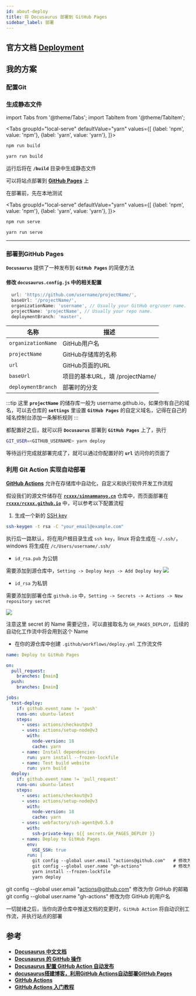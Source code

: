 ```yaml
---
id: about-deploy
title: 将 Docusaurus 部署到 GitHub Pages
sidebar_label: 部署
---
```

## 官方文档 [Deployment](https://v2.docusaurus.io/docs/deployment)
## 我的方案
### 配置Git

### 生成静态文件

import Tabs from '@theme/Tabs';
import TabItem from '@theme/TabItem';

<Tabs
  groupId="local-serve"
  defaultValue="yarn"
  values={[
      {label: 'npm', value: 'npm'},
      {label: 'yarn', value: 'yarn'},
  ]}>
  <TabItem value="npm">

  ``` bash
  npm run build
  ```

  </TabItem>
  <TabItem value="yarn">

  ``` bash
  yarn run build
  ```

  </TabItem>
</Tabs>

运行后将在 **`/build`** 目录中生成静态文件

可以将站点部署到 **[GitHub Pages](https://pages.github.com/)** 上

在部署前，先在本地测试

<Tabs
  groupId="local-serve"
  defaultValue="yarn"
  values={[
      {label: 'npm', value: 'npm'},
      {label: 'yarn', value: 'yarn'},
  ]}>
  <TabItem value="npm">

  ``` bash
  npm run serve
  ```

  </TabItem>
  <TabItem value="yarn">

  ``` bash
  yarn run serve
  ```

  </TabItem>
</Tabs>

---

### 部署到GitHub Pages
**`Docusaurus`** 提供了一种发布到 **`GitHub Pages`** 的简便方法

#### 修改 **`docusaurus.config.js`** 中的相关配置
``` js
  url: 'https://github.com/username/projectName/',
  baseUrl: '/projectName/',
  organizationName: 'username', // Usually your GitHub org/user name.
  projectName: 'projectName', // Usually your repo name.
  deploymentBranch: 'master',  
```

名称               | 描述
-------------------|-------------------------
`organizationName` | GitHub用户名
`projectName`      | GitHub存储库的名称
`url`              | GitHub页面的URL
`baseUrl`          | 项目的基本URL，填 /projectName/
`deploymentBranch` | 部署时的分支

:::tip
这里 **`projectName`** 的储存库一般为 username.github.io，如果你有自己的域名，可以去仓库的 **`settings`** 里设置 **`GitHub Pages`** 的自定义域名，记得在自己的域名控制台添加一条解析规则
:::

都配置好之后，就可以将 **`Docusaurus`** 部署到 **`GitHub Pages`** 上了，执行
``` bash
GIT_USER=<GITHUB_USERNAME> yarn deploy
```
等待运行完成就部署完成了，就可以通过你配置好的 **`url`** 访问你的页面了

### 利用 Git Action 实现自动部署
**[GitHub Actions](https://docs.github.com/en/free-pro-team@latest/actions)** 允许在存储库中自动化，自定义和执行软件开发工作流程

假设我们的源文件储存在 **[`rcxxx/sinnammanyo.cn`](https://github.com/rcxxx/sinnammanyo.cn)** 仓库中，而页面部署在 **[`rcxxx/rcxxx.github.io`](https://github.com/rcxxx/rcxxx.github.io)** 中，可以参考以下配置流程


1. 生成一个新的 [SSH key](https://docs.github.com/en/free-pro-team@latest/github/authenticating-to-github/generating-a-new-ssh-key-and-adding-it-to-the-ssh-agent)
``` bash
ssh-keygen -t rsa -C "your_email@example.com"
```

执行后一路默认，将在用户根目录生成 `ssh key`，linux 将会生成在 `~/.ssh/`， windows 将生成在 `/c/Users/username/.ssh/`

- `id_rsa.pub` 为公钥

需要添加到源仓库中，`Setting -> Deploy keys -> Add Deploy key`
![](https://pictures-1304295136.cos.ap-guangzhou.myqcloud.com/blog/start-docusaurus/add-id_rsa-pub.png)

- `id_rsa` 为私钥

需要添加到部署仓库 `github.io` 中，`Setting -> Secrets -> Actions -> New repository secret`

![](https://pictures-1304295136.cos.ap-guangzhou.myqcloud.com/blog/start-docusaurus/add-id_rsa.png)

注意这里 secret 的 Name 需要记住，可以直接取名为 `GH_PAGES_DEPLOY`，后续的自动化工作流中将会用到这个 Name

- 在你的源仓库中创建 `.github/workflows/deploy.yml` 工作流文件

```yml title=".github/workflows/deploy.yml"
name: Deploy to GitHub Pages

on:
  pull_request:
    branches: [main]
  push:
    branches: [main]

jobs:
  test-deploy:
    if: github.event_name != 'push'
    runs-on: ubuntu-latest
    steps:
      - uses: actions/checkout@v3
      - uses: actions/setup-node@v3
        with:
          node-version: 18
          cache: yarn
      - name: Install dependencies
        run: yarn install --frozen-lockfile
      - name: Test build website
        run: yarn build
  deploy:
    if: github.event_name != 'pull_request'
    runs-on: ubuntu-latest
    steps:
      - uses: actions/checkout@v3
      - uses: actions/setup-node@v3
        with:
          node-version: 18
          cache: yarn
      - uses: webfactory/ssh-agent@v0.5.0
        with:
          ssh-private-key: ${{ secrets.GH_PAGES_DEPLOY }}
      - name: Deploy to GitHub Pages
        env:
          USE_SSH: true
        run: |
          git config --global user.email "actions@github.com"   # 修改为你的邮箱地址
          git config --global user.name "gh-actions"            # 修改为你的用户名
          yarn install --frozen-lockfile
          yarn deploy
```

git config --global user.email "actions@github.com" 修改为你 GitHub 的邮箱
git config --global user.name "gh-actions" 修改为你 GitHub 的用户名

一切就绪之后，当你向源仓库中推送文档的变更时，`GitHub Action` 将自动识别工作流，并执行站点的部署

## 参考
- **[Docusaurus 中文文档](https://www.docusaurus.cn/docs/deployment)**
- **[Docusaurus 的 GitHub 操作](https://evantay.com/blog/docusaurus-gh-action/)**
- **[Docusaurus 配置 GitHub Action 自动发布](https://blog.alanwei.com/blog/2021/03/21/docusaurus-github-deploy/)**
- **[docusaurus搭建博客，利用GitHub Actions自动部署GitHub Pages](https://juejin.cn/post/6936846407051509774)**
- **[GitHub Actions](https://docs.github.com/en/actions)**
- **[GitHub Actions 入门教程](https://www.ruanyifeng.com/blog/2019/09/getting-started-with-github-actions.html)**